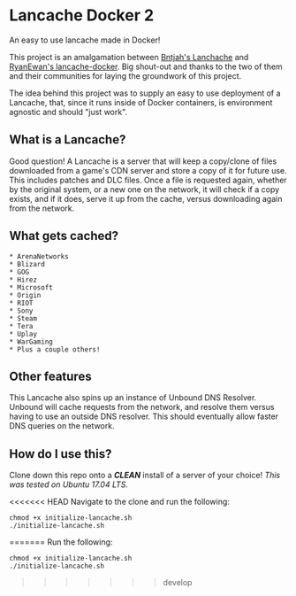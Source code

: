 # Lancache Docker 2
An easy to use lancache made in Docker!

This project is an amalgamation between [Bntjah's Lanchache](https://github.com/bntjah/lancache) and [RyanEwan's lancache-docker](https://github.com/RyanEwen/lan-cache-docker). Big shout-out and thanks to the two of them and their communities for laying the groundwork of this project.

The idea behind this project was to supply an easy to use deployment of a Lancache, that, since it runs inside of Docker containers, is environment agnostic and should "just work".

## What is a Lancache?
Good question! A Lancache is a server that will keep a copy/clone of files downloaded from a game's CDN server and store a copy of it for future use. This includes patches and DLC files. Once a file is requested again, whether by the original system, or a new one on the network, it will check if a copy exists, and if it does, serve it up from the cache, versus downloading again from the network.

## What gets cached?
    * ArenaNetworks
    * Blizard
    * GOG
    * Hirez
    * Microsoft
    * Origin
    * RIOT
    * Sony
    * Steam
    * Tera
    * Uplay
    * WarGaming
    * Plus a couple others!

## Other features
This Lancache also spins up an instance of Unbound DNS Resolver. Unbound will cache requests from the network, and resolve them versus having to use an outside DNS resolver. This should eventually allow faster DNS queries on the network.

## How do I use this?
Clone down this repo onto a ***CLEAN*** install of a server of your choice! _This was tested on Ubuntu 17.04 LTS._

<<<<<<< HEAD
Navigate to the clone and run the following:
```
chmod +x initialize-lancache.sh
./initialize-lancache.sh
```
=======
Run the following:
```
chmod +x initialize-lancache.sh
./initialize-lancache.sh
```
>>>>>>> develop

